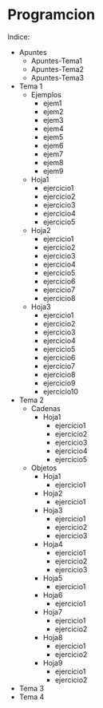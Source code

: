 # Programcion 

Indice:
  + Apuntes
    * Apuntes-Tema1
    * Apuntes-Tema2
    * Apuntes-Tema3
  + Tema 1
    * Ejemplos
      - ejem1
      - ejem2
      - ejem3
      - ejem4
      - ejem5
      - ejem6
      - ejem7
      - ejem8
      - ejem9
    * Hoja1
      - ejercicio1
      - ejercicio2
      - ejercicio3
      - ejercicio4
      - ejercicio5
    * Hoja2
      - ejercicio1
      - ejercicio2
      - ejercicio3
      - ejercicio4
      - ejercicio5
      - ejercicio6
      - ejercicio7
      - ejercicio8
    * Hoja3
      - ejercicio1
      - ejercicio2
      - ejercicio3
      - ejercicio4
      - ejercicio5
      - ejercicio6
      - ejercicio7
      - ejercicio8
      - ejercicio9
      - ejercicio10
  + Tema 2
    * Cadenas
      - Hoja1
        + ejercicio1
        + ejercicio2
        + ejercicio3
        + ejercicio4
        + ejercicio5
    * Objetos
      - Hoja1
        + ejercicio1
      - Hoja2
        + ejercicio1
      - Hoja3
        + ejercicio1
        + ejercicio2
        + ejercicio3
      - Hoja4
        + ejercicio1
        + ejercicio2
        + ejercicio3
      - Hoja5
        + ejercicio1
      - Hoja6
        + ejercicio1
      - Hoja7
        + ejercicio1
        + ejercicio2
      - Hoja8
        + ejercicio1
        + ejercicio2
      - Hoja9
        + ejercicio1
        + ejercicio2
  + Tema 3
  + Tema 4
